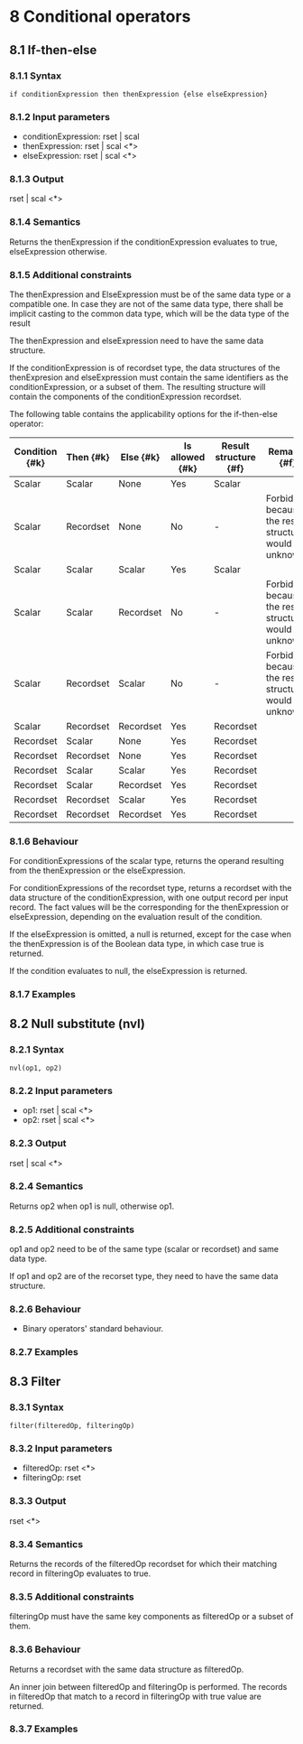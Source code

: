 # 8 Conditional operators

## 8.1 If-then-else

### 8.1.1 Syntax
```
if conditionExpression then thenExpression {else elseExpression}
```

### 8.1.2 Input parameters
- conditionExpression: rset | scal <boo>
- thenExpression: rset | scal <*>
- elseExpression: rset | scal <*>

### 8.1.3 Output
rset | scal <*>

### 8.1.4 Semantics
Returns the thenExpression if the conditionExpression evaluates to true, elseExpression otherwise.

### 8.1.5 Additional constraints
The thenExpression and ElseExpression must be of the same data type or a compatible one. In case they are not of the same data type, there shall be implicit casting to the common data type, which will be the data type of the result

The thenExpression and elseExpression need to have the same data structure.

If the conditionExpression is of recordset type, the data structures of the thenExpresion and elseExpression must contain the same identifiers as the conditionExpression, or a subset of them. The resulting structure will contain the components of the conditionExpression recordset.

The following table contains the applicability options for the if-then-else operator:

| Condition {#k} | Then {#k} | Else {#k} | Is allowed {#k} | Result structure {#f} | Remarks {#f} |
|----------------|-----------|-----------|-----------------|----------------------|--------------|
| Scalar         | Scalar    | None      | Yes             | Scalar               |              |
| Scalar         | Recordset | None      | No              | -                    | Forbidden because the result structure would be unknown |
| Scalar         | Scalar    | Scalar    | Yes             | Scalar               |              |
| Scalar         | Scalar    | Recordset | No              | -                    | Forbidden because the result structure would be unknown |
| Scalar         | Recordset | Scalar    | No              | -                    | Forbidden because the result structure would be unknown |
| Scalar         | Recordset | Recordset | Yes             | Recordset            |              |
| Recordset      | Scalar    | None      | Yes             | Recordset            |              |
| Recordset      | Recordset | None      | Yes             | Recordset            |              |
| Recordset      | Scalar    | Scalar    | Yes             | Recordset            |              |
| Recordset      | Scalar    | Recordset | Yes             | Recordset            |              |
| Recordset      | Recordset | Scalar    | Yes             | Recordset            |              |
| Recordset      | Recordset | Recordset | Yes             | Recordset            |              |

### 8.1.6 Behaviour
For conditionExpressions of the scalar type, returns the operand resulting from the thenExpression or the elseExpression.

For conditionExpressions of the recordset type, returns a recordset with the data structure of the conditionExpression, with one output record per input record. The fact values will be the corresponding for the thenExpression or elseExpression, depending on the evaluation result of the condition.

If the elseExpression is omitted, a null is returned, except for the case when the thenExpression is of the Boolean data type, in which case true is returned.

If the condition evaluates to null, the elseExpression is returned.

### 8.1.7 Examples

## 8.2 Null substitute (nvl)

### 8.2.1 Syntax
```
nvl(op1, op2)
```

### 8.2.2 Input parameters
- op1: rset | scal <*>
- op2: rset | scal <*>

### 8.2.3 Output
rset | scal <*>

### 8.2.4 Semantics
Returns op2 when op1 is null, otherwise op1.

### 8.2.5 Additional constraints
op1 and op2 need to be of the same type (scalar or recordset) and same data type.

If op1 and op2 are of the recorset type, they need to have the same data structure.

### 8.2.6 Behaviour
- Binary operators' standard behaviour.

### 8.2.7 Examples

## 8.3 Filter

### 8.3.1 Syntax
```
filter(filteredOp, filteringOp)
```

### 8.3.2 Input parameters
- filteredOp: rset <*>
- filteringOp: rset <bool>

### 8.3.3 Output
rset <*>

### 8.3.4 Semantics
Returns the records of the filteredOp recordset for which their matching record in filteringOp evaluates to true.

### 8.3.5 Additional constraints
filteringOp must have the same key components as filteredOp or a subset of them.

### 8.3.6 Behaviour
Returns a recordset with the same data structure as filteredOp.

An inner join between filteredOp and filteringOp is performed. The records in filteredOp that match to a record in filteringOp with true value are returned.

### 8.3.7 Examples